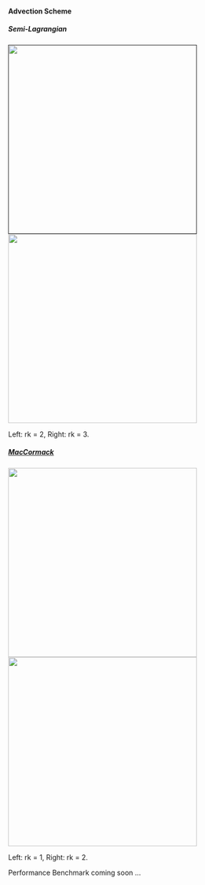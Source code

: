 #### Advection Scheme

##### Semi-Lagrangian 

<a href=""><img src="../results/proj-sl-jc-rk2.gif" height="384px"></a> 
<a href="https://github.com/Jack12xl/myFluid/blob/master/exp_my_fluid.py"><img src="../results/proj-sl-jc-rk3.gif" height="384px"></a> 

Left: rk = 2, Right: rk = 3.

##### [MacCormack](https://link.springer.com/article/10.1007/s10915-007-9166-4)

<a href="https://github.com/Jack12xl/myFluid/blob/master/exp_my_fluid.py"><img src="../results/proj-mc-jc-rk2.gif" height="384px"></a> 
<a href="https://github.com/Jack12xl/myFluid/blob/master/exp_my_fluid.py"><img src="../results/proj-mc-jc-rk3.gif" height="384px"></a> 

Left: rk = 1, Right: rk = 2.



Performance Benchmark coming soon ...